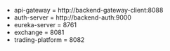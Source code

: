 
* api-gateway = http://backend-gateway-client:8088
* auth-server = http://backend-auth:9000
* eureka-server = 8761
* exchange = 8081
* trading-platform = 8082